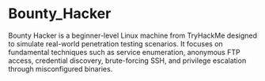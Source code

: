 # Bounty_Hacker
Bounty Hacker is a beginner-level Linux machine from TryHackMe designed to simulate real-world penetration testing scenarios. It focuses on fundamental techniques such as service enumeration, anonymous FTP access, credential discovery, brute-forcing SSH, and privilege escalation through misconfigured binaries. 
